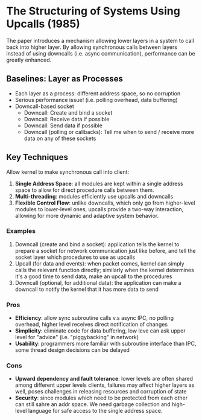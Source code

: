 # The Structuring of Systems Using Upcalls (1985)
The paper introduces a mechanism allowing lower layers in a system to call back into higher layer. By allowing synchronous calls between layers instead of using downcalls (i.e. async communication), performance can be greatly enhanced. 

## Baselines: Layer as Processes
- Each layer as a process: different address space, so no corruption
- Serious performance issue! (i.e. polling overhead, data buffering)
- Downcall-based socket 
    - Downcall: Create and bind a socket
    - Downcall: Receive data if possible
    - Downcall: Send data if possible
    - Downcall (polling or callbacks): Tell me when to send / receive more data on any of these sockets

## Key Techniques 
Allow kernel to make synchronous call into client: 
1. **Single Address Space**: all modules are kept within a single address space to allow for direct procedure calls between them.
2. **Multi-threading**: modules efficiently use upcalls and downcalls
3. **Flexible Control Flow**: unlike downcalls, which only go from higher-level modules to lower-level ones, upcalls provide a two-way interaction, allowing for more dynamic and adaptive system behavior.

### Examples 
1. Downcall (create and bind a socket): application tells the kernel to prepare a socket for network communication just like before, and tell the socket layer which procedures to use as upcalls
2. Upcall (for data and events): when packet comes, kernel can simply calls the relevant function directly; similarly when the kernel determines it's a good time to send data, make an upcall to the procedures
3. Downcall (optional, for additional data): the application can make a downcall to notify the kernel that it has more data to send 

### Pros
* **Efficiency**: allow sync subroutine calls v.s async IPC, no polling overhead, higher level receives direct notification of changes 
* **Simplicity**: eliminate code for data buffering, low leve can ask upper level for "advice" (i.e. "piggybacking" in network) 
* **Usability**: programmers more familiar with subroutine interface than IPC, some thread design decisions can be delayed

### Cons
* **Upward dependency and fault tolerance**: lower levels are often shared among different upper levels clients, failures may affect higher layers as well, poses challenges in releasing resources and corruption of state
* **Security**: since modules which need to be protected from each other can still sahre an addr space. We need garbage collection and high-level language for safe access to the single address space. 
